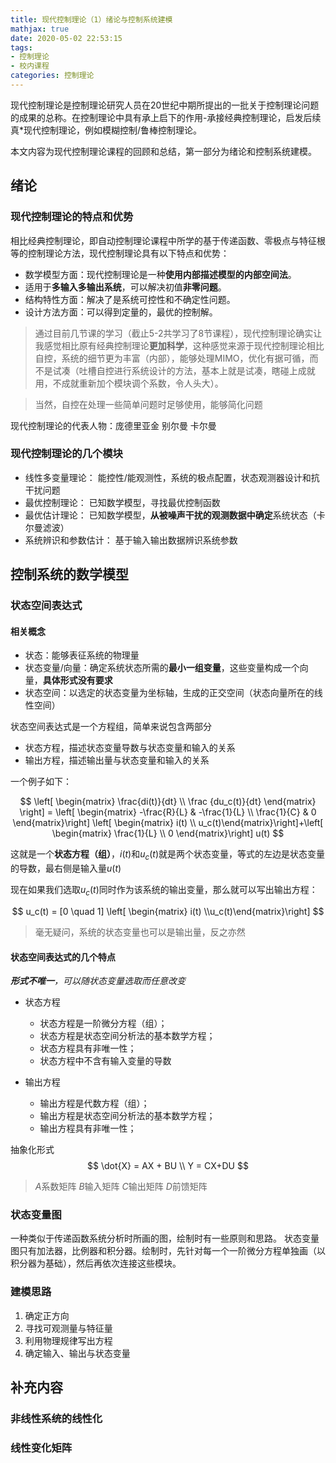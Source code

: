 ```yaml
---
title: 现代控制理论（1）绪论与控制系统建模
mathjax: true
date: 2020-05-02 22:53:15
tags:
- 控制理论 
- 校内课程
categories: 控制理论
---
```


现代控制理论是控制理论研究人员在20世纪中期所提出的一批关于控制理论问题的成果的总称。在控制理论中具有承上启下的作用-承接经典控制理论，启发后续真*现代控制理论，例如模糊控制/鲁棒控制理论。

本文内容为现代控制理论课程的回顾和总结，第一部分为绪论和控制系统建模。

<!-- more -->

## 绪论

### 现代控制理论的特点和优势
相比经典控制理论，即自动控制理论课程中所学的基于传递函数、零极点与特征根等的控制理论方法，现代控制理论具有以下特点和优势：

- 数学模型方面：现代控制理论是一种**使用内部描述模型的内部空间法**。
- 适用于**多输入多输出系统**，可以解决初值**非零问题**。
- 结构特性方面：解决了是系统可控性和不确定性问题。
- 设计方法方面：可以得到定量的，最优的控制解。

> 通过目前几节课的学习（截止5-2共学习了8节课程），现代控制理论确实让我感觉相比原有经典控制理论**更加科学**，这种感觉来源于现代控制理论相比自控，系统的细节更为丰富（内部），能够处理MIMO，优化有据可循，而不是试凑（吐槽自控进行系统设计的方法，基本上就是试凑，瞎碰上成就用，不成就重新加个模块调个系数，令人头大）。

> 当然，自控在处理一些简单问题时足够使用，能够简化问题

现代控制理论的代表人物：庞德里亚金 别尔曼 卡尔曼

### 现代控制理论的几个模块

- 线性多变量理论： 能控性/能观测性，系统的极点配置，状态观测器设计和抗干扰问题
- 最优控制理论： 已知数学模型，寻找最优控制函数
- 最优估计理论： 已知数学模型，**从被噪声干扰的观测数据中确定**系统状态（卡尔曼滤波）
- 系统辨识和参数估计： 基于输入输出数据辨识系统参数

## 控制系统的数学模型

### 状态空间表达式

#### 相关概念

- 状态：能够表征系统的物理量
- 状态变量/向量：确定系统状态所需的**最小一组变量**，这些变量构成一个向量，**具体形式没有要求**
- 状态空间：以选定的状态变量为坐标轴，生成的正交空间（状态向量所在的线性空间）

状态空间表达式是一个方程组，简单来说包含两部分
* 状态方程，描述状态变量导数与状态变量和输入的关系
* 输出方程，描述输出量与状态变量和输入的关系

一个例子如下：

$$
\left[ \begin{matrix} \frac{di(t)}{dt} \\ \frac {du_c(t)}{dt} \end{matrix} \right] = \left[  \begin{matrix} -\frac{R}{L} & -\frac{1}{L} \\  \frac{1}{C}  & 0 \end{matrix}\right] \left[  \begin{matrix} i(t) \\ u_c(t)\end{matrix}\right]+\left[  \begin{matrix} \frac{1}{L} \\ 0 \end{matrix}\right] u(t)
$$

这就是一个**状态方程（组）**，$i(t)$和$u_c(t)$就是两个状态变量，等式的左边是状态变量的导数，最右侧是输入量$u(t)$

现在如果我们选取$u_c(t)$同时作为该系统的输出变量，那么就可以写出输出方程：

$$
u_c(t) = [0 \quad 1] \left[ \begin{matrix} i(t) \\u_c(t)\end{matrix}\right]
$$

> 毫无疑问，系统的状态变量也可以是输出量，反之亦然

#### 状态空间表达式的几个特点

***形式不唯一**，可以随状态变量选取而任意改变*

- 状态方程 
  - 状态方程是一阶微分方程（组）；
  - 状态方程是状态空间分析法的基本数学方程；
  - 状态方程具有非唯一性；
  - 状态方程中不含有输入变量的导数

- 输出方程
  - 输出方程是代数方程（组）；
  - 输出方程是状态空间分析法的基本数学方程；
  - 输出方程具有非唯一性；

抽象化形式
$$
\dot{X} = AX + BU \\
Y = CX+DU
$$

> $A$系数矩阵 $B$输入矩阵 $C$输出矩阵 $D$前馈矩阵 

### 状态变量图

一种类似于传递函数系统分析时所画的图，绘制时有一些原则和思路。 状态变量图只有加法器，比例器和积分器。绘制时，先针对每一个一阶微分方程单独画（以积分器为基础），然后再依次连接这些模块。

### 建模思路

1. 确定正方向
2. 寻找可观测量与特征量
3. 利用物理规律写出方程
4. 确定输入、输出与状态变量

## 补充内容

### 非线性系统的线性化

### 线性变化矩阵

